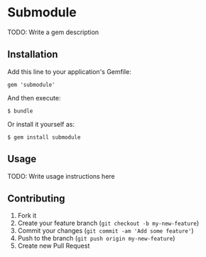 # Submodule

TODO: Write a gem description

## Installation

Add this line to your application's Gemfile:

    gem 'submodule'

And then execute:

    $ bundle

Or install it yourself as:

    $ gem install submodule

## Usage

TODO: Write usage instructions here

## Contributing

1. Fork it
2. Create your feature branch (`git checkout -b my-new-feature`)
3. Commit your changes (`git commit -am 'Add some feature'`)
4. Push to the branch (`git push origin my-new-feature`)
5. Create new Pull Request
